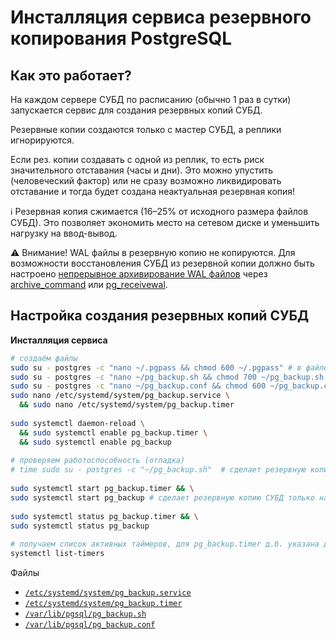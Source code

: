 # Инсталляция сервиса резервного копирования PostgreSQL

## Как это работает?

На каждом сервере СУБД по расписанию (обычно 1 раз в сутки) запускается сервис для создания резервных копий СУБД.

Резервные копии создаются только с мастер СУБД, а реплики игнорируются.

Если рез. копии создавать с одной из реплик, то есть риск значительного отставания (часы и дни). Это можно упустить (человеческий фактор) или не сразу возможно ликвидировать отставание и тогда будет создана неактуальная резервная копия!

ℹ Резервная копия сжимается (16–25% от исходного размера файлов СУБД). Это позволяет экономить место на сетевом диске и уменьшить нагрузку на ввод-вывод.

⚠ Внимание!
WAL файлы в резервную копию не копируются. 
Для возможности восстановления СУБД из резервной копии должно быть настроено [непрерывное архивирование WAL файлов](https://postgrespro.ru/docs/postgresql/16/continuous-archiving) 
через [archive_command](https://postgrespro.ru/docs/postgresql/16/runtime-config-wal#GUC-ARCHIVE-COMMAND) 
или [pg_receivewal](https://postgrespro.ru/docs/postgresql/16/app-pgreceivewal).

## Настройка создания резервных копий СУБД

**Инсталляция сервиса**
```bash
# создаём файлы
sudo su - postgres -c "nano ~/.pgpass && chmod 600 ~/.pgpass" # в файле нужно сохранить пароль для пользователя bkp_replicator
sudo su - postgres -c "nano ~/pg_backup.sh && chmod 700 ~/pg_backup.sh && bash -n ~/pg_backup.sh"
sudo su - postgres -c "nano ~/pg_backup.conf && chmod 600 ~/pg_backup.conf && bash -n ~/pg_backup.conf"
sudo nano /etc/systemd/system/pg_backup.service \
  && sudo nano /etc/systemd/system/pg_backup.timer
 
sudo systemctl daemon-reload \
  && sudo systemctl enable pg_backup.timer \
  && sudo systemctl enable pg_backup
 
# проверяем работоспособность (отладка)
# time sudo su - postgres -c "~/pg_backup.sh"  # сделает резервную копию СУБД, выведет сообщения на экран
 
sudo systemctl start pg_backup.timer && \
sudo systemctl start pg_backup # сделает резервную копию СУБД только на мастере, НЕ выведет сообщения на экран
 
sudo systemctl status pg_backup.timer && \
sudo systemctl status pg_backup
 
# получаем список активных таймеров, для pg_backup.timer д.б. указана дата-время следующего запуска!
systemctl list-timers
```

Файлы
* [`/etc/systemd/system/pg_backup.service`](pg_backup.service)
* [`/etc/systemd/system/pg_backup.timer`](pg_backup.timer)
* [`/var/lib/pgsql/pg_backup.sh`](pg_backup.sh)
* [`/var/lib/pgsql/pg_backup.conf`](pg_backup.conf)
